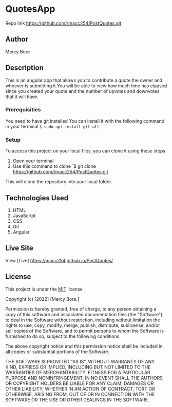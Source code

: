 # QuotesApp
Repo link https://github.com//macc254/PostQuotes.git

## Author
Mercy Bore

## Description
This is an angular app that allows you to contribute a quote the owner and whoever is submitting it.You will be able to view how much time has elapsed since you created your quote and the number of upvotes and downvotes that it will have.


### Prerequisities
You need to have git installed
You can install it with the following command in your terminal
`$ sudo apt install git-all`

### Setup
To access this project on your local files, you can clone it using these steps
1. Open your terminal
2. Use this command to clone `$ git clone https://github.com//macc254/PostQuotes.git

This will clone the repository into your local folder.

## Technologies Used
1. HTML
2. JavaScript
3. CSS
4. Git
5. Angular

## Live Site
View [Live]
https://macc254.github.io/PostQuotes/

## License
This project is under the  [MIT](license) license

Copyright (c) [2022] [Mercy Bore.]

Permission is hereby granted, free of charge, to any person obtaining a copy of this software and associated documentation files (the "Software"), to deal in the Software without restriction, including without limitation the rights to use, copy, modify, merge, publish, distribute, sublicense, and/or sell copies of the Software, and to permit persons to whom the Software is furnished to do so, subject to the following conditions:

The above copyright notice and this permission notice shall be included in all copies or substantial portions of the Software.

THE SOFTWARE IS PROVIDED "AS IS", WITHOUT WARRANTY OF ANY KIND, EXPRESS OR IMPLIED, INCLUDING BUT NOT LIMITED TO THE WARRANTIES OF MERCHANTABILITY, FITNESS FOR A PARTICULAR PURPOSE AND NONINFRINGEMENT. IN NO EVENT SHALL THE AUTHORS OR COPYRIGHT HOLDERS BE LIABLE FOR ANY CLAIM, DAMAGES OR OTHER LIABILITY, WHETHER IN AN ACTION OF CONTRACT, TORT OR OTHERWISE, ARISING FROM, OUT OF OR IN CONNECTION WITH THE SOFTWARE OR THE USE OR OTHER DEALINGS IN THE SOFTWARE.

